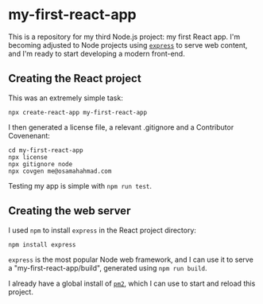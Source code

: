 # my-first-react-app
This is a repository for my third Node.js project: my first React app. I'm becoming adjusted to Node projects using [`express`](https://www.npmjs.com/package/express) to serve web content, and I'm ready to start developing a modern front-end.

## Creating the React project
This was an extremely simple task:
```
npx create-react-app my-first-react-app
```
I then generated a license file, a relevant .gitignore and a Contributor Covenenant:
```
cd my-first-react-app
npx license
npx gitignore node
npx covgen me@osamahahmad.com
```

Testing my app is simple with `npm run test`.

## Creating the web server
I used `npm` to install `express` in the React project directory:
```
npm install express
```
`express` is the most popular Node web framework, and I can use it to serve a "my-first-react-app/build", generated using `npm run build`.

I already have a global install of [`pm2`](https://www.npmjs.com/package/pm2), which I can use to start and reload this project.
